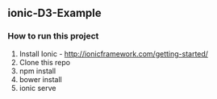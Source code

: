 ## ionic-D3-Example 

### How to run this project
1. Install Ionic - http://ionicframework.com/getting-started/
2. Clone this repo
3. npm install
4. bower install
5. ionic serve
